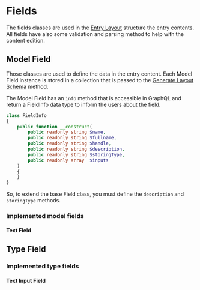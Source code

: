# Fields

The fields classes are used in the [Entry Layout](/cms/entries#entry-layout) structure the entry contents.
All fields have also some validation and parsing method to help with the content edition.

## Model Field

Those classes are used to define the data in the entry content. 
Each Model Field instance is stored in a collection that is passed to the [Generate Layout Schema](/cms/entries#generate-layout-schema) method. 

The Model Field has an `info` method that is accessible in GraphQL 
and return a FieldInfo data type to inform the users about the field.

```php
class FieldInfo
{
    public function __construct(
        public readonly string $name,
        public readonly string $fullname,
        public readonly string $handle,
        public readonly string $description,
        public readonly string $storingType,
        public readonly array  $inputs
    )
    {
    }
}
```

So, to extend the base Field class, you must define the `description` and `storingType` methods.

### Implemented model fields

#### Text Field

## Type Field

### Implemented type fields

#### Text Input Field